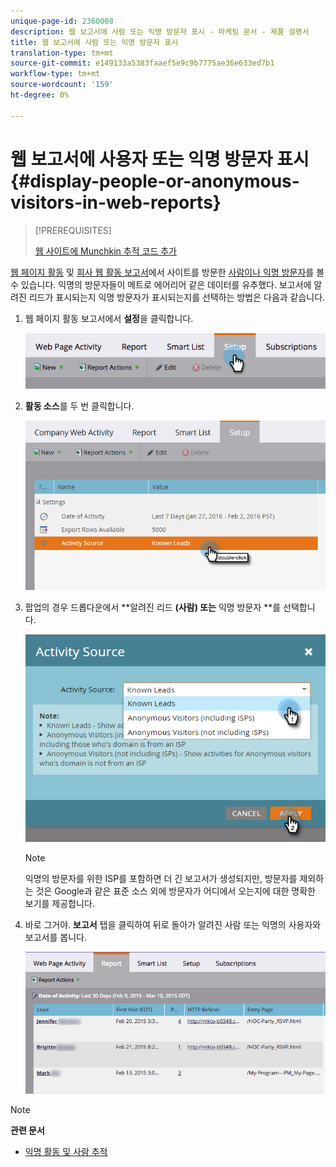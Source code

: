 ```yaml
---
unique-page-id: 2360008
description: 웹 보고서에 사람 또는 익명 방문자 표시 - 마케팅 문서 - 제품 설명서
title: 웹 보고서에 사람 또는 익명 방문자 표시
translation-type: tm+mt
source-git-commit: e149133a5383faaef5e9c9b7775ae36e633ed7b1
workflow-type: tm+mt
source-wordcount: '159'
ht-degree: 0%

---
```



# 웹 보고서에 사용자 또는 익명 방문자 표시 {#display-people-or-anonymous-visitors-in-web-reports}

>[!PREREQUISITES]
>
>[웹 사이트에 Munchkin 추적 코드 추가](../../../../product-docs/administration/additional-integrations/add-munchkin-tracking-code-to-your-website.md)

[웹 페이지 활동](../../../../product-docs/reporting/basic-reporting/report-types/web-page-activity-report.md) 및 [회사 웹 활동 보고서](../../../../product-docs/reporting/basic-reporting/report-types/company-web-activity-report.md)에서 사이트를 방문한 [사람이나 익명 방문자](../../../../product-docs/core-marketo-concepts/smart-lists-and-static-lists/managing-people-in-smart-lists/understanding-anonymous-activity-and-people.md)를 볼 수 있습니다. 익명의 방문자들이 메트로 에어리어 같은 데이터를 유추했다.  보고서에 알려진 리드가 표시되는지 익명 방문자가 표시되는지를 선택하는 방법은 다음과 같습니다.

1. 웹 페이지 활동 보고서에서 **설정**&#x200B;을 클릭합니다.

   ![](assets/image2015-3-10-11-3a43-3a13.png)

1. **활동 소스**&#x200B;를 두 번 클릭합니다.

   ![](assets/image2016-2-2-14-3a5-3a59.png)

1. 팝업의 경우 드롭다운에서 **알려진 리드 **(사람) 또는** 익명 방문자 **를 선택합니다.

   ![](assets/image2016-2-2-14-3a7-3a8.png)

   >[!NOTE]
   >
   >익명의 방문자를 위한 ISP를 포함하면 더 긴 보고서가 생성되지만, 방문자를 제외하는 것은 Google과 같은 표준 소스 외에 방문자가 어디에서 오는지에 대한 명확한 보기를 제공합니다.

1. 바로 그거야. **보고서** 탭을 클릭하여 뒤로 돌아가 알려진 사람 또는 익명의 사용자와 보고서를 봅니다.

   ![](assets/image2015-3-10-11-3a48-3a36.png)

>[!NOTE]
>
>**관련 문서**
>
>* [익명 활동 및 사람 추적](tracking-anonymous-activity-and-people.md)

>




